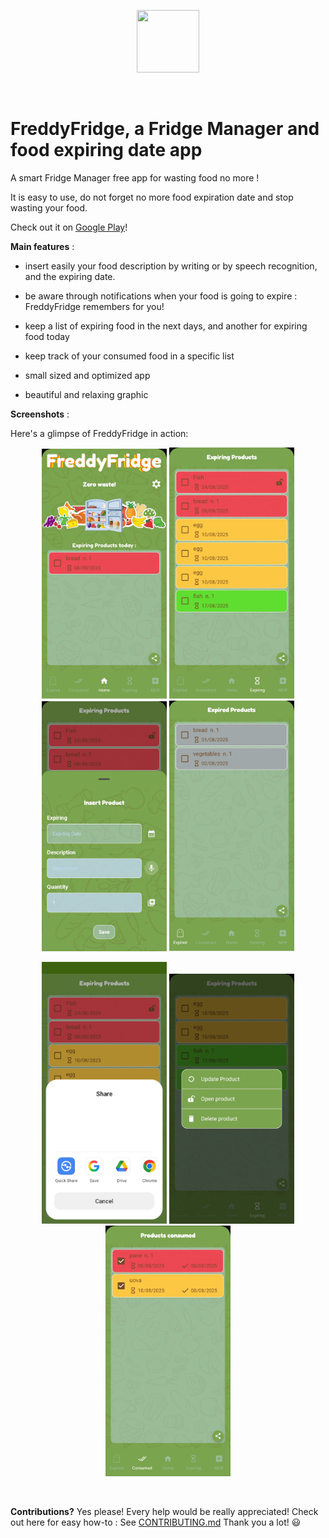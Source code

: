 <p align="center" >
<a href="http://www.indie-walkabout.eu">
 <img src="http://www.indie-walkabout.eu/wp-content/themes/pinbin/images/logo.png" width="100" height="100"/>
 </a>
</p>
<br>

# FreddyFridge, a Fridge Manager and food expiring date app

A smart Fridge Manager free app for wasting food no more !	

It is easy to use, do not forget no more food expiration date and stop wasting your food.

Check out it on [Google Play](https://play.google.com/store/apps/details?id=eu.indiewalkabout.fridgemanager)!

**Main features** :

- insert easily your food description by writing or by speech recognition, and the expiring date.

- be aware through notifications when your food is going to expire : FreddyFridge remembers for you!

- keep a  list of expiring food in the next days, and another for expiring food today

- keep track of your consumed food in a specific list

- small sized and optimized app

- beautiful and relaxing graphic

**Screenshots** :

Here's a glimpse of FreddyFridge in action:

<p align="center">
  <img src="./screenshots/1.png" alt="Screenshot 1" width="200"/> 
  <img src="./screenshots/2.png" alt="Screenshot 2" width="200"/>
  <img src="./screenshots/3.png" alt="Screenshot 3" width="200"/>
  <img src="./screenshots/4.png" alt="Screenshot 4" width="200"/>
</p>
<p align="center">
  <img src="./screenshots/5.png" alt="Screenshot 5" width="200"/>
  <img src="./screenshots/6.png" alt="Screenshot 6" width="200"/>
  <img src="./screenshots/7.png" alt="Screenshot 7" width="200"/>
</p>
<br>



**Contributions?**
Yes please! Every help would be really appreciated! Check out here for easy how-to :
See [CONTRIBUTING.md](https://github.com/nadar71/FreddyFridge/blob/master/CONTRIBUTING.md)
Thank you a lot! :smiley:
